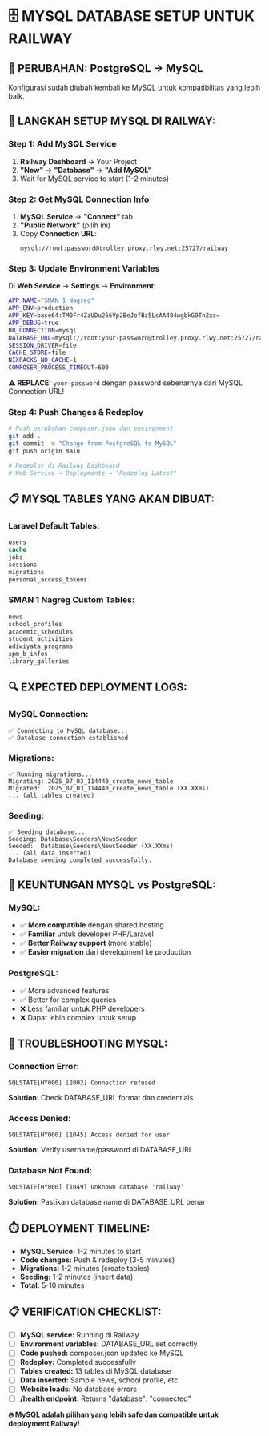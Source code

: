 # 🗄️ MYSQL DATABASE SETUP UNTUK RAILWAY

## 🔄 **PERUBAHAN: PostgreSQL → MySQL**

Konfigurasi sudah diubah kembali ke MySQL untuk kompatibilitas yang lebih baik.

## 🚀 **LANGKAH SETUP MYSQL DI RAILWAY:**

### Step 1: Add MySQL Service

1. **Railway Dashboard** → Your Project
2. **"New"** → **"Database"** → **"Add MySQL"**
3. Wait for MySQL service to start (1-2 minutes)

### Step 2: Get MySQL Connection Info

1. **MySQL Service** → **"Connect"** tab
2. **"Public Network"** (pilih ini)
3. Copy **Connection URL**:
    ```
    mysql://root:password@trolley.proxy.rlwy.net:25727/railway
    ```

### Step 3: Update Environment Variables

Di **Web Service** → **Settings** → **Environment**:

```bash
APP_NAME="SMAN 1 Nagreg"
APP_ENV=production
APP_KEY=base64:TM0Fr4ZzUDu266Vp2BeJofBz5LsAA484wgbkG9Tn2xs=
APP_DEBUG=true
DB_CONNECTION=mysql
DATABASE_URL=mysql://root:your-password@trolley.proxy.rlwy.net:25727/railway
SESSION_DRIVER=file
CACHE_STORE=file
NIXPACKS_NO_CACHE=1
COMPOSER_PROCESS_TIMEOUT=600
```

**⚠️ REPLACE:** `your-password` dengan password sebenarnya dari MySQL Connection URL!

### Step 4: Push Changes & Redeploy

```bash
# Push perubahan composer.json dan environment
git add .
git commit -m "Change from PostgreSQL to MySQL"
git push origin main

# Redeploy di Railway Dashboard
# Web Service → Deployments → "Redeploy Latest"
```

## 📋 **MYSQL TABLES YANG AKAN DIBUAT:**

### **Laravel Default Tables:**

```sql
users
cache
jobs
sessions
migrations
personal_access_tokens
```

### **SMAN 1 Nagreg Custom Tables:**

```sql
news
school_profiles
academic_schedules
student_activities
adiwiyata_programs
spm_b_infos
library_galleries
```

## 🔍 **EXPECTED DEPLOYMENT LOGS:**

### **MySQL Connection:**

```
✅ Connecting to MySQL database...
✅ Database connection established
```

### **Migrations:**

```
✅ Running migrations...
Migrating: 2025_07_03_114440_create_news_table
Migrated:  2025_07_03_114440_create_news_table (XX.XXms)
... (all tables created)
```

### **Seeding:**

```
✅ Seeding database...
Seeding: Database\Seeders\NewsSeeder
Seeded:  Database\Seeders\NewsSeeder (XX.XXms)
... (all data inserted)
Database seeding completed successfully.
```

## 🎯 **KEUNTUNGAN MYSQL vs PostgreSQL:**

### **MySQL:**

-   ✅ **More compatible** dengan shared hosting
-   ✅ **Familiar** untuk developer PHP/Laravel
-   ✅ **Better Railway support** (more stable)
-   ✅ **Easier migration** dari development ke production

### **PostgreSQL:**

-   ✅ More advanced features
-   ✅ Better for complex queries
-   ❌ Less familiar untuk PHP developers
-   ❌ Dapat lebih complex untuk setup

## 🚨 **TROUBLESHOOTING MYSQL:**

### **Connection Error:**

```
SQLSTATE[HY000] [2002] Connection refused
```

**Solution:** Check DATABASE_URL format dan credentials

### **Access Denied:**

```
SQLSTATE[HY000] [1045] Access denied for user
```

**Solution:** Verify username/password di DATABASE_URL

### **Database Not Found:**

```
SQLSTATE[HY000] [1049] Unknown database 'railway'
```

**Solution:** Pastikan database name di DATABASE_URL benar

## ⏱️ **DEPLOYMENT TIMELINE:**

-   **MySQL Service:** 1-2 minutes to start
-   **Code changes:** Push & redeploy (3-5 minutes)
-   **Migrations:** 1-2 minutes (create tables)
-   **Seeding:** 1-2 minutes (insert data)
-   **Total:** 5-10 minutes

## 📋 **VERIFICATION CHECKLIST:**

-   [ ] **MySQL service:** Running di Railway
-   [ ] **Environment variables:** DATABASE_URL set correctly
-   [ ] **Code pushed:** composer.json updated ke MySQL
-   [ ] **Redeploy:** Completed successfully
-   [ ] **Tables created:** 13 tables di MySQL database
-   [ ] **Data inserted:** Sample news, school profile, etc.
-   [ ] **Website loads:** No database errors
-   [ ] **/health endpoint:** Returns "database": "connected"

**🔥 MySQL adalah pilihan yang lebih safe dan compatible untuk deployment Railway!**

